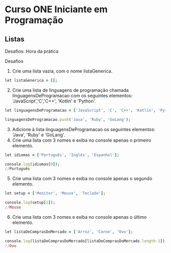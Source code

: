 # Curso ONE Iniciante em Programação

## Listas

Desafios: Hora da prática

Desafios

1. Crie uma lista vazia, com o nome listaGenerica.
```ruby
let listaGenerica = [];
```
2. Crie uma lista de linguagens de programação chamada linguagensDeProgramacao com os seguintes elementos: 'JavaScript','C','C++', 'Kotlin' e 'Python'.
```ruby
let linguagensDeProgramacao = ['JavaScript', 'C', 'C++', 'Kotlin', 'Python'];

linguagensDeProgramacao.push('Java', 'Ruby', 'GoLang');
```
3. Adicione à lista linguagensDeProgramacao os seguintes elementos: 'Java', 'Ruby' e 'GoLang'.
4. Crie uma lista com 3 nomes e exiba no console apenas o primeiro elemento.
```ruby
let idiomas = ['Português', 'Inglês', 'Espanhol'];

console.log(idiomas[0]);
//Português
```
5. Crie uma lista com 3 nomes e exiba no console apenas o segundo elemento.
```ruby
let setup = ['Monitor', 'Mouse', 'Teclado'];

console.log(setup[1]);
//Mouse
```
6. Crie uma lista com 3 nomes e exiba no console apenas o último elemento.
```ruby
let listaDeComprasDoMercado = ['Arroz', 'Carne', 'Ovo'];

console.log(listaDeComprasDoMercado[listaDeComprasDoMercado.length-1]);
//Ovo
```


